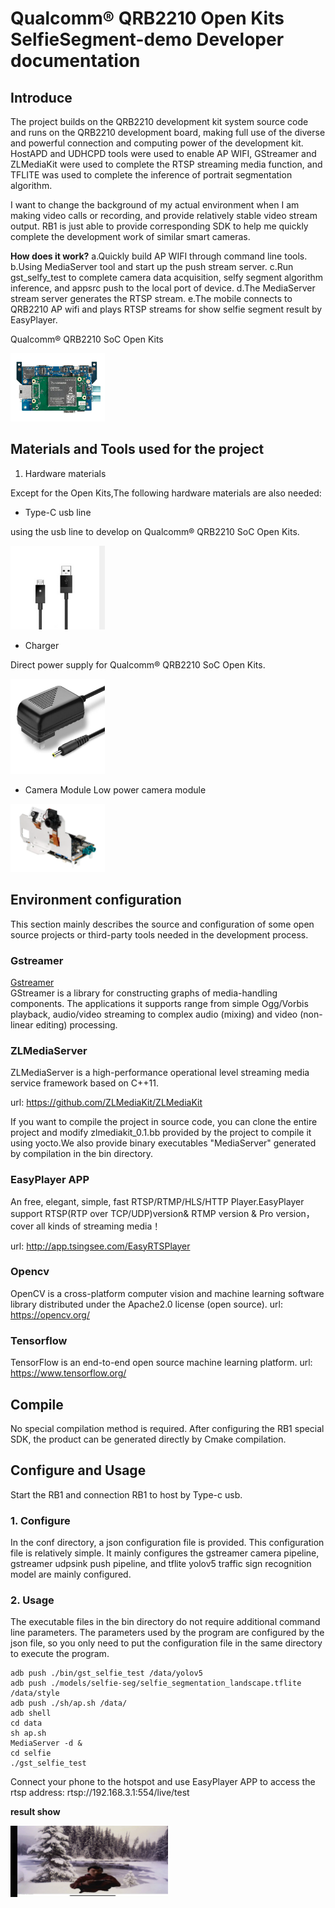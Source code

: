 # Qualcomm® QRB2210 Open Kits SelfieSegment-demo Developer documentation

## Introduce

The project builds on the QRB2210 development kit system source code and runs on the QRB2210 development board, making full use of the diverse and powerful connection and computing power of the development kit. HostAPD and UDHCPD tools were used to enable AP WIFI, GStreamer and ZLMediaKit were used to complete the RTSP streaming media function, and TFLITE was used to complete the inference of portrait segmentation algorithm.

I want to change the background of my actual environment when I am making video calls or recording, and provide relatively stable video stream output. RB1 is just able to provide corresponding SDK to help me quickly complete the development work of similar smart cameras.

**How does it work?**
a.Quickly build AP WIFI through command line tools.
b.Using MediaServer tool and start up the push stream server.
c.Run gst_selfy_test to complete camera data acquisition, selfy segment algorithm inference, and appsrc push to the local port of device.
d.The MediaServer stream server generates the RTSP stream.
e.The mobile connects to QRB2210 AP wifi and plays RTSP streams  for show selfie segment result by EasyPlayer.


Qualcomm® QRB2210 SoC Open Kits

<img src="./res/RB1.png" width = "30%" height = "30%" div align=centor />

## Materials and Tools used for the project

1. Hardware materials

Except for the Open Kits,The following hardware materials are also needed:

* Type-C usb line

using the usb line to develop on Qualcomm® QRB2210 SoC Open Kits.

<img src="./res/usb.png" width = "30%" height = "30%" div align=centor />

* Charger

Direct power supply for Qualcomm® QRB2210 SoC Open Kits.

<img src="./res/charger.jpg" width = "30%" height = "30%" div align=centor />

* Camera Module
Low power camera module

<img src="./res/camera.png" width = "30%" height = "30%" div align=centor />

## Environment configuration

This section mainly describes the source and configuration of some open source projects or third-party tools needed in the development process.

### Gstreamer
[Gstreamer](https://www.yoctoproject.org) <br>
GStreamer is a library for constructing graphs of media-handling components. The applications it supports range from simple Ogg/Vorbis playback, audio/video streaming to complex audio (mixing) and video (non-linear editing) processing.

### ZLMediaServer
ZLMediaServer is a high-performance operational level streaming media service framework based on C++11.

url: https://github.com/ZLMediaKit/ZLMediaKit

If you want to compile the project in source code, you can clone the entire project and modify zlmediakit_0.1.bb provided by the project to compile it using yocto.We also provide binary executables "MediaServer" generated by compilation in the bin directory.

### EasyPlayer APP
An free, elegant, simple, fast RTSP/RTMP/HLS/HTTP Player.EasyPlayer support RTSP(RTP over TCP/UDP)version& RTMP version & Pro version，cover all kinds of streaming media！

url: http://app.tsingsee.com/EasyRTSPlayer

### Opencv
OpenCV is a cross-platform computer vision and machine learning software library distributed under the Apache2.0 license (open source).
url: https://opencv.org/

### Tensorflow
TensorFlow is an end-to-end open source machine learning platform.
url: https://www.tensorflow.org/

## Compile
No special compilation method is required. After configuring the RB1 special SDK, the product can be generated directly by Cmake compilation.

## Configure and Usage
Start the RB1 and connection RB1 to host by Type-c usb.
### 1. Configure
In the conf directory, a json configuration file is provided. This configuration file is relatively simple. It mainly configures the gstreamer camera pipeline, gstreamer udpsink push pipeline, and tflite yolov5 traffic sign recognition model are mainly configured.

### 2. Usage
The executable files in the bin directory do not require additional command line parameters. The parameters used by the program are configured by the json file, so you only need to put the configuration file in the same directory to execute the program.

```
adb push ./bin/gst_selfie_test /data/yolov5
adb push ./models/selfie-seg/selfie_segmentation_landscape.tflite /data/style
adb push ./sh/ap.sh /data/
adb shell
cd data
sh ap.sh
MediaServer -d &
cd selfie
./gst_selfie_test
```

Connect your phone to the hotspot and use EasyPlayer APP to access the rtsp address:
rtsp://192.168.3.1:554/live/test

**result show**</br>

<img src="./res/result.jpg" width = "50%" height = "50%" div align=left />